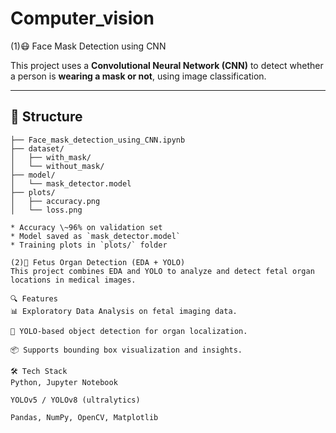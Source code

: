 # Computer_vision

(1)😷 Face Mask Detection using CNN

This project uses a **Convolutional Neural Network (CNN)** to detect whether a person is **wearing a mask or not**, using image classification.

---

## 📁 Structure

```
├── Face_mask_detection_using_CNN.ipynb
├── dataset/
│   ├── with_mask/
│   └── without_mask/
├── model/
│   └── mask_detector.model
├── plots/
│   ├── accuracy.png
│   └── loss.png

* Accuracy \~96% on validation set
* Model saved as `mask_detector.model`
* Training plots in `plots/` folder

(2)🧬 Fetus Organ Detection (EDA + YOLO)
This project combines EDA and YOLO to analyze and detect fetal organ locations in medical images.

🔍 Features
📊 Exploratory Data Analysis on fetal imaging data.

🧠 YOLO-based object detection for organ localization.

📦 Supports bounding box visualization and insights.

🛠️ Tech Stack
Python, Jupyter Notebook

YOLOv5 / YOLOv8 (ultralytics)

Pandas, NumPy, OpenCV, Matplotlib


